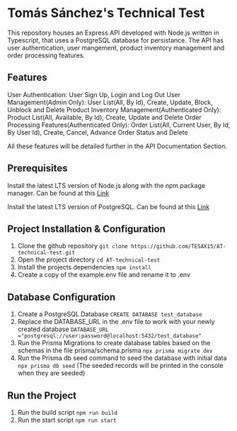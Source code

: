 Tomás Sánchez's Technical Test 
=========
This repository houses an Express API developed with Node.js written in Typescript, that uses a PostgreSQL database for persistance.
The API has user authentication, user mangement, product inventory management and order processing features.

Features
---------
User Authentication: User Sign Up, Login and Log Out
User Management(Admin Only): User List(All, By Id), Create, Update, Block, Unblock and Delete
Product Inventory Management(Authenticated Only): Product List(All, Available, By Id), Create, Update and Delete
Order Processing Features(Authenticated Only): Order List(All, Current User, By Id, By User Id), Create, Cancel, Advance Order Status and Delete

All these features will be detailed further in the API Documentation Section.

Prerequisites
---------
Install the latest LTS version of Node.js along with the npm package manager. Can be found at this [Link](https://nodejs.org/en)

Install the latest LTS version of PostgreSQL. Can be found at this [Link](https://www.enterprisedb.com/downloads/postgres-postgresql-downloads)

Project Installation & Configuration
---------
1) Clone the github repository `git clone https://github.com/TESAX15/AT-technical-test.git`
2) Open the project directory `cd AT-technical-test`
3) Install the projects dependencies `npm install`
4) Create a copy of the example.env file and rename it to .env

Database Configuration
---------
1) Create a PostgreSQL Database `CREATE DATABASE test_database`
2) Replace the DATABASE_URL in the .env file to work with your newly created database `DATABASE_URL ="postgresql://user:password@localhost:5432/test_database"`
3) Run the Prisma Migrations to create database tables based on the schemas in the file prisma/schema.prisma `npx prisma migrate dev`
4) Run the Prisma db seed command to seed the database with initial data `npx prisma db seed` (The seeded records will be printed in the console when they are seeded)

Run the Project
---------
1) Run the build script `npm run build`
2) Run the start script `npm run start`
